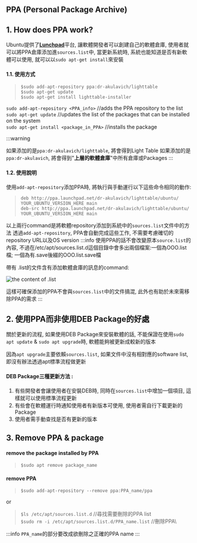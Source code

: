 ## PPA (Personal Package Archive)
## 1. How does PPA work?
Ubuntu提供了[**Lunchpad**](https://launchpad.net/)平台, 讓軟體開發者可以創建自己的軟體倉庫, 使用者就可以將PPA倉庫添加進`sources.list`中, 當更新系統時, 系統也能知道是否有新軟體可以使用, 就可以以`sudo apt-get install`來安裝
#### 1.1. 使用方式
>`$sudo add-apt-repository ppa:dr-akulavich/lighttable` \
>`$sudo apt-get update`\
>`$sudo apt-get install lighttable-installer`


`sudo add-apt-repository <PPA_info>` //adds the PPA repository to the list\
`sudo apt-get update` //updates the list of the packages that can be installed on the system\
`sudo apt-get install <package_in_PPA>` //installs the package

:::warning
 
如果添加的是`ppa:dr-akulavich/lighttable`, 將會得到Light Table
如果添加的是`ppa:dr-akulavich`, 將會得到"**上層的軟體倉庫**"中所有倉庫或Packages
:::
#### 1.2. 使用說明
使用`add-apt-repository`添加PPA時, 將執行與手動運行以下這些命令相同的動作:

>`deb http://ppa.launchpad.net/dr-akulavich/lighttable/ubuntu/
YOUR_UBUNTU_VERSION_HERE main`\
>`deb-src http://ppa.launchpad.net/dr-akulavich/lighttable/ubuntu/ YOUR_UBUNTU_VERSION_HERE main`


以上兩行command是將軟體repository添加到系統中的`sources.list`文件中的方法
透過`add-apt-repository`, PPA會自動完成這些工作, 不需要考慮確切的repository URL以及OS version
:::info
使用PPA的話不會改變原本`source.list`的內容, 不過在/etc/apt/sources.list.d這個目錄中會多出兩個檔案:一個為OOO.list檔; 一個為有.save後綴的OOO.list.save檔

帶有 .list的文件含有添加軟體倉庫的訊息的command:

![the content of .list](https://hackmd.io/_uploads/S10cM7f7T.png)

這樣可確保添加的PPA不會與`sources.list`中的文件搞混, 此外也有助於未來需移除PPA的需求
:::
## 2. 使用PPA而非使用DEB Package的好處
關於更新的流程, 如果使用DEB Package來安裝軟體的話, 不能保證在使用`sudo apt update` & `sudo apt upgrade`時, 軟體能夠被更新成較新的版本

因為`apt upgrade`主要依賴`sources.list`, 如果文件中沒有相對應的software list, 即沒有辦法透過apt標準流程做更新

#### DEB Package三種更新方法 : 
1. 有些開發者會讓使用者在安裝DEB時, 同時在`sources.list`中增加一個項目, 這樣就可以使用標準流程更新
2. 有些會在軟體運行時通知使用者有新版本可使用, 使用者需自行下載更新的Package
3. 使用者需手動查找是否有更新的版本

## 3. Remove PPA & package
#### remove the package installed by PPA
>`$sudo apt remove package_name`
#### remove PPA
>`$sudo add-apt-repository --remove ppa:PPA_name/ppa`

or
>`$ls /etc/apt/sources.list.d` //尋找需要刪除的PPA list\
>`$sudo rm -i /etc/apt/sources.list.d/PPA_name.list` //刪除PPA\

:::info
`PPA_name`的部分要改成欲刪除之正確的PPA name
:::


